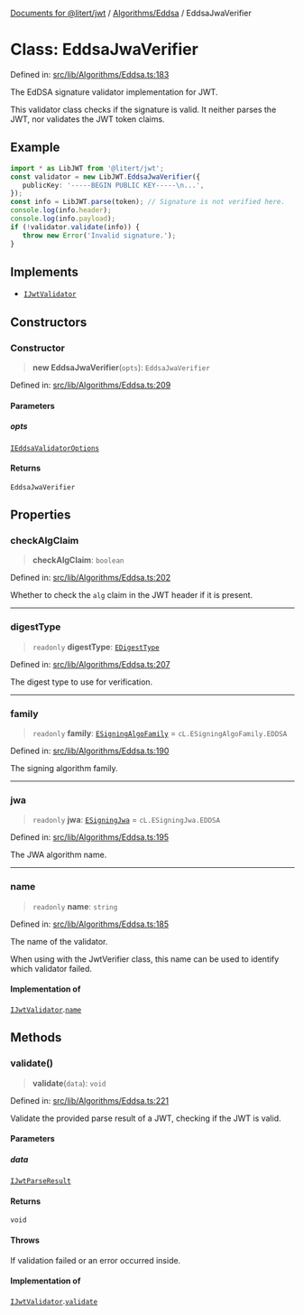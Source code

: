 [Documents for @litert/jwt](../../../index.md) / [Algorithms/Eddsa](../index.md) / EddsaJwaVerifier

# Class: EddsaJwaVerifier

Defined in: [src/lib/Algorithms/Eddsa.ts:183](https://github.com/litert/jwt.js/blob/master/src/lib/Algorithms/Eddsa.ts#L183)

The EdDSA signature validator implementation for JWT.

This validator class checks if the signature is valid.
It neither parses the JWT, nor validates the JWT token claims.

## Example

```ts
import * as LibJWT from '@litert/jwt';
const validator = new LibJWT.EddsaJwaVerifier({
   publicKey: '-----BEGIN PUBLIC KEY-----\n...',
});
const info = LibJWT.parse(token); // Signature is not verified here.
console.log(info.header);
console.log(info.payload);
if (!validator.validate(info)) {
   throw new Error('Invalid signature.');
}
```

## Implements

- [`IJwtValidator`](../../../Types/interfaces/IJwtValidator.md)

## Constructors

### Constructor

> **new EddsaJwaVerifier**(`opts`): `EddsaJwaVerifier`

Defined in: [src/lib/Algorithms/Eddsa.ts:209](https://github.com/litert/jwt.js/blob/master/src/lib/Algorithms/Eddsa.ts#L209)

#### Parameters

##### opts

[`IEddsaValidatorOptions`](../interfaces/IEddsaValidatorOptions.md)

#### Returns

`EddsaJwaVerifier`

## Properties

### checkAlgClaim

> **checkAlgClaim**: `boolean`

Defined in: [src/lib/Algorithms/Eddsa.ts:202](https://github.com/litert/jwt.js/blob/master/src/lib/Algorithms/Eddsa.ts#L202)

Whether to check the `alg` claim in the JWT header if it is present.

***

### digestType

> `readonly` **digestType**: [`EDigestType`](../../../Constants/enumerations/EDigestType.md)

Defined in: [src/lib/Algorithms/Eddsa.ts:207](https://github.com/litert/jwt.js/blob/master/src/lib/Algorithms/Eddsa.ts#L207)

The digest type to use for verification.

***

### family

> `readonly` **family**: [`ESigningAlgoFamily`](../../../Constants/enumerations/ESigningAlgoFamily.md) = `cL.ESigningAlgoFamily.EDDSA`

Defined in: [src/lib/Algorithms/Eddsa.ts:190](https://github.com/litert/jwt.js/blob/master/src/lib/Algorithms/Eddsa.ts#L190)

The signing algorithm family.

***

### jwa

> `readonly` **jwa**: [`ESigningJwa`](../../../Constants/enumerations/ESigningJwa.md) = `cL.ESigningJwa.EDDSA`

Defined in: [src/lib/Algorithms/Eddsa.ts:195](https://github.com/litert/jwt.js/blob/master/src/lib/Algorithms/Eddsa.ts#L195)

The JWA algorithm name.

***

### name

> `readonly` **name**: `string`

Defined in: [src/lib/Algorithms/Eddsa.ts:185](https://github.com/litert/jwt.js/blob/master/src/lib/Algorithms/Eddsa.ts#L185)

The name of the validator.

When using with the JwtVerifier class, this name can be used to identify
which validator failed.

#### Implementation of

[`IJwtValidator`](../../../Types/interfaces/IJwtValidator.md).[`name`](../../../Types/interfaces/IJwtValidator.md#name)

## Methods

### validate()

> **validate**(`data`): `void`

Defined in: [src/lib/Algorithms/Eddsa.ts:221](https://github.com/litert/jwt.js/blob/master/src/lib/Algorithms/Eddsa.ts#L221)

Validate the provided parse result of a JWT, checking if the JWT is valid.

#### Parameters

##### data

[`IJwtParseResult`](../../../Types/interfaces/IJwtParseResult.md)

#### Returns

`void`

#### Throws

If validation failed or an error occurred inside.

#### Implementation of

[`IJwtValidator`](../../../Types/interfaces/IJwtValidator.md).[`validate`](../../../Types/interfaces/IJwtValidator.md#validate)
